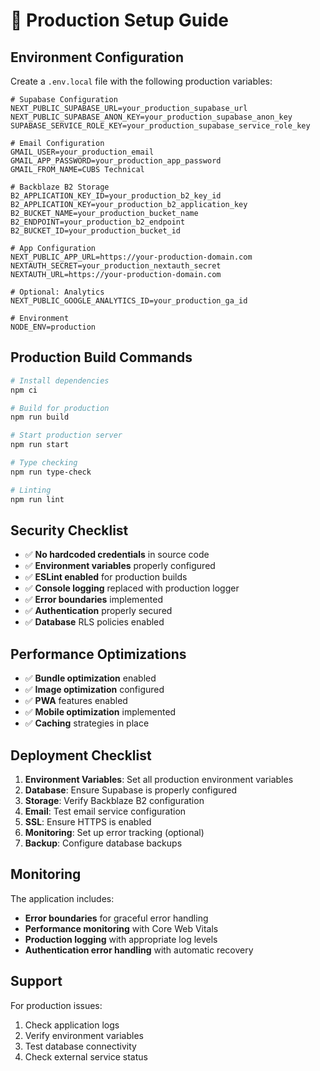 # 🚀 Production Setup Guide

## Environment Configuration

Create a `.env.local` file with the following production variables:

```env
# Supabase Configuration
NEXT_PUBLIC_SUPABASE_URL=your_production_supabase_url
NEXT_PUBLIC_SUPABASE_ANON_KEY=your_production_supabase_anon_key
SUPABASE_SERVICE_ROLE_KEY=your_production_supabase_service_role_key

# Email Configuration
GMAIL_USER=your_production_email
GMAIL_APP_PASSWORD=your_production_app_password
GMAIL_FROM_NAME=CUBS Technical

# Backblaze B2 Storage
B2_APPLICATION_KEY_ID=your_production_b2_key_id
B2_APPLICATION_KEY=your_production_b2_application_key
B2_BUCKET_NAME=your_production_bucket_name
B2_ENDPOINT=your_production_b2_endpoint
B2_BUCKET_ID=your_production_bucket_id

# App Configuration
NEXT_PUBLIC_APP_URL=https://your-production-domain.com
NEXTAUTH_SECRET=your_production_nextauth_secret
NEXTAUTH_URL=https://your-production-domain.com

# Optional: Analytics
NEXT_PUBLIC_GOOGLE_ANALYTICS_ID=your_production_ga_id

# Environment
NODE_ENV=production
```

## Production Build Commands

```bash
# Install dependencies
npm ci

# Build for production
npm run build

# Start production server
npm run start

# Type checking
npm run type-check

# Linting
npm run lint
```

## Security Checklist

- ✅ **No hardcoded credentials** in source code
- ✅ **Environment variables** properly configured
- ✅ **ESLint enabled** for production builds
- ✅ **Console logging** replaced with production logger
- ✅ **Error boundaries** implemented
- ✅ **Authentication** properly secured
- ✅ **Database** RLS policies enabled

## Performance Optimizations

- ✅ **Bundle optimization** enabled
- ✅ **Image optimization** configured
- ✅ **PWA** features enabled
- ✅ **Mobile optimization** implemented
- ✅ **Caching** strategies in place

## Deployment Checklist

1. **Environment Variables**: Set all production environment variables
2. **Database**: Ensure Supabase is properly configured
3. **Storage**: Verify Backblaze B2 configuration
4. **Email**: Test email service configuration
5. **SSL**: Ensure HTTPS is enabled
6. **Monitoring**: Set up error tracking (optional)
7. **Backup**: Configure database backups

## Monitoring

The application includes:
- **Error boundaries** for graceful error handling
- **Performance monitoring** with Core Web Vitals
- **Production logging** with appropriate log levels
- **Authentication error handling** with automatic recovery

## Support

For production issues:
1. Check application logs
2. Verify environment variables
3. Test database connectivity
4. Check external service status
